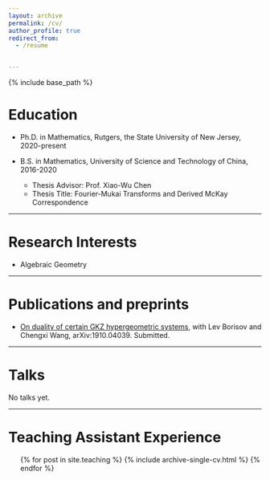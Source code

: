 ```yaml
---
layout: archive
permalink: /cv/
author_profile: true
redirect_from:
  - /resume


---
```


{% include base_path %}



# Education
- Ph.D. in Mathematics, Rutgers, the State University of New Jersey, 2020-present

- B.S. in Mathematics, University of Science and Technology of China, 2016-2020
  - Thesis Advisor: Prof. Xiao-Wu Chen
  - Thesis Title: Fourier-Mukai Transforms and Derived McKay Correspondence
  
------------------------------------------------

# Research Interests

- Algebraic Geometry

------------------------------------------------

# Publications and preprints

- [On duality of certain GKZ hypergeometric systems](https://arxiv.org/abs/1910.04039), with Lev Borisov and Chengxi Wang, arXiv:1910.04039. Submitted.

------------------------------------------------

# Talks

No talks yet.

------------------------------------------------

# Teaching Assistant Experience

  <ul>{% for post in site.teaching %}
    {% include archive-single-cv.html %}
  {% endfor %}</ul>
